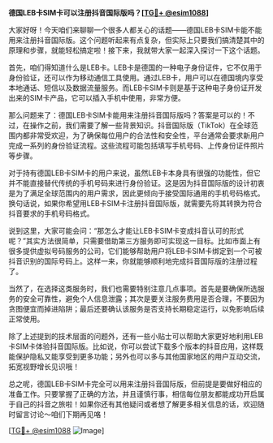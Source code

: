 **德国LEB卡SIM卡可以注册抖音国际版吗？[[TG💪+ @esim1088](https://t.me/s/esim1088)]**

大家好呀！今天咱们来聊聊一个很多人都关心的话题——德国LEB卡SIM卡能不能用来注册抖音国际版。这个问题听起来有点复杂，但实际上只要我们搞清楚其中的原理和步骤，就能轻松搞定啦！接下来，我就带大家一起深入探讨一下这个话题。

首先，咱们得知道什么是LEB卡。LEB卡是德国的一种电子身份证件，它不仅用于身份验证，还可以作为移动通信工具使用。通过LEB卡，用户可以在德国境内享受本地通话、短信以及数据流量服务。而LEB卡SIM卡则是基于这种电子身份证开发出来的SIM卡产品，它可以插入手机中使用，非常方便。

那么问题来了：德国LEB卡SIM卡能用来注册抖音国际版吗？答案是可以的！不过，在操作之前，我们需要了解一些背景知识。抖音国际版（TikTok）在全球范围内都非常受欢迎，为了确保每位用户的合法性和安全性，平台通常会要求新用户完成一系列的身份验证流程。这些流程可能包括填写手机号码、上传身份证件照片等步骤。

对于持有德国LEB卡SIM卡的用户来说，虽然LEB卡本身具有很强的功能性，但它并不能直接替代传统的手机号码来进行身份验证。这是因为抖音国际版的设计初衷是为了满足全球范围内的用户需求，因此更倾向于接受国际通用的手机号码格式。换句话说，如果你希望用LEB卡SIM卡注册抖音国际版，就需要先将其转换为符合抖音要求的手机号码格式。

说到这里，大家可能会问：“那怎么才能让LEB卡SIM卡变成抖音认可的形式呢？”其实方法很简单，只需要借助第三方服务即可实现这一目标。比如市面上有很多提供虚拟号码服务的公司，它们能够帮助用户将LEB卡SIM卡绑定到一个可被抖音识别的国际号码上。这样一来，你就能够顺利地完成抖音国际版的注册过程了。

当然了，在选择这类服务时，我们也需要特别注意几点事项。首先是要确保所选服务的安全可靠性，避免个人信息泄露；其次是要关注服务费用是否合理，不要因为贪图便宜而掉进陷阱；最后还要确认该服务是否支持长期稳定运行，以免影响后续正常使用。

除了上述提到的技术层面的问题外，还有一些小贴士可以帮助大家更好地利用LEB卡SIM卡体验抖音国际版。比如说，你可以尝试下载多个版本的抖音应用，这样既能保护隐私又能享受到更多功能；另外也可以多与其他国家地区的用户互动交流，拓宽视野增长见识哦！

总之呢，德国LEB卡SIM卡完全可以用来注册抖音国际版，但前提是要做好相应的准备工作。只要掌握了正确的方法，并且谨慎行事，相信每位朋友都能成功开启属于自己的抖音之旅啦！如果你还有其他疑问或者想了解更多相关信息的话，欢迎随时留言讨论～咱们下期再见咯！

[[TG💪+ @esim1088](https://t.me/s/esim1088) ![Image](https://i.postimg.cc/4NQfJmqS/Snipaste-2025-05-13-00-14-12.png)]